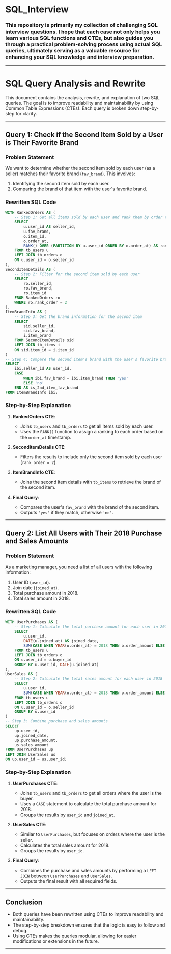 # SQL_Interview

### This repository is primarily my collection of challenging SQL interview questions. I hope that each case not only helps you learn various SQL functions and CTEs, but also guides you through a practical problem-solving process using actual SQL queries, ultimately serving as a valuable resource for enhancing your SQL knowledge and interview preparation.
---

# SQL Query Analysis and Rewrite

This document contains the analysis, rewrite, and explanation of two SQL queries. The goal is to improve readability and maintainability by using Common Table Expressions (CTEs). Each query is broken down step-by-step for clarity.

---

## **Query 1: Check if the Second Item Sold by a User is Their Favorite Brand**

### **Problem Statement**
We want to determine whether the second item sold by each user (as a seller) matches their favorite brand (`fav_brand`). This involves:
1. Identifying the second item sold by each user.
2. Comparing the brand of that item with the user's favorite brand.

### **Rewritten SQL Code**
```sql
WITH RankedOrders AS (
    -- Step 1: Get all items sold by each user and rank them by order time
    SELECT 
        u.user_id AS seller_id,
        u.fav_brand,
        o.item_id,
        o.order_at,
        RANK() OVER (PARTITION BY u.user_id ORDER BY o.order_at) AS rank_order
    FROM tb_users u
    LEFT JOIN tb_orders o
    ON u.user_id = o.seller_id
),
SecondItemDetails AS (
    -- Step 2: Filter for the second item sold by each user
    SELECT 
        ro.seller_id,
        ro.fav_brand,
        ro.item_id
    FROM RankedOrders ro
    WHERE ro.rank_order = 2
),
ItemBrandInfo AS (
    -- Step 3: Get the brand information for the second item
    SELECT 
        sid.seller_id,
        sid.fav_brand,
        i.item_brand
    FROM SecondItemDetails sid
    LEFT JOIN tb_items i
    ON sid.item_id = i.item_id
)
-- Step 4: Compare the second item's brand with the user's favorite brand
SELECT 
    ibi.seller_id AS user_id,
    CASE 
        WHEN ibi.fav_brand = ibi.item_brand THEN 'yes'
        ELSE 'no'
    END AS is_2nd_item_fav_brand
FROM ItemBrandInfo ibi;
```

### **Step-by-Step Explanation**
1. **RankedOrders CTE**:
   - Joins `tb_users` and `tb_orders` to get all items sold by each user.
   - Uses the `RANK()` function to assign a ranking to each order based on the `order_at` timestamp.

2. **SecondItemDetails CTE**:
   - Filters the results to include only the second item sold by each user (`rank_order = 2`).

3. **ItemBrandInfo CTE**:
   - Joins the second item details with `tb_items` to retrieve the brand of the second item.

4. **Final Query**:
   - Compares the user's `fav_brand` with the brand of the second item.
   - Outputs `'yes'` if they match, otherwise `'no'`.

---

## **Query 2: List All Users with Their 2018 Purchase and Sales Amounts**

### **Problem Statement**
As a marketing manager, you need a list of all users with the following information:
1. User ID (`user_id`).
2. Join date (`joined_at`).
3. Total purchase amount in 2018.
4. Total sales amount in 2018.

### **Rewritten SQL Code**
```sql
WITH UserPurchases AS (
    -- Step 1: Calculate the total purchase amount for each user in 2018
    SELECT 
        u.user_id,
        DATE(u.joined_at) AS joined_date,
        SUM(CASE WHEN YEAR(o.order_at) = 2018 THEN o.order_amount ELSE 0 END) AS purchase_amount
    FROM tb_users u
    LEFT JOIN tb_orders o
    ON u.user_id = o.buyer_id
    GROUP BY u.user_id, DATE(u.joined_at)
),
UserSales AS (
    -- Step 2: Calculate the total sales amount for each user in 2018
    SELECT 
        u.user_id,
        SUM(CASE WHEN YEAR(o.order_at) = 2018 THEN o.order_amount ELSE 0 END) AS sales_amount
    FROM tb_users u
    LEFT JOIN tb_orders o
    ON u.user_id = o.seller_id
    GROUP BY u.user_id
)
-- Step 3: Combine purchase and sales amounts
SELECT 
    up.user_id,
    up.joined_date,
    up.purchase_amount,
    us.sales_amount
FROM UserPurchases up
LEFT JOIN UserSales us
ON up.user_id = us.user_id;
```

### **Step-by-Step Explanation**
1. **UserPurchases CTE**:
   - Joins `tb_users` and `tb_orders` to get all orders where the user is the buyer.
   - Uses a `CASE` statement to calculate the total purchase amount for 2018.
   - Groups the results by `user_id` and `joined_at`.

2. **UserSales CTE**:
   - Similar to `UserPurchases`, but focuses on orders where the user is the seller.
   - Calculates the total sales amount for 2018.
   - Groups the results by `user_id`.

3. **Final Query**:
   - Combines the purchase and sales amounts by performing a `LEFT JOIN` between `UserPurchases` and `UserSales`.
   - Outputs the final result with all required fields.

---

## **Conclusion**
- Both queries have been rewritten using CTEs to improve readability and maintainability.
- The step-by-step breakdown ensures that the logic is easy to follow and debug.
- Using CTEs makes the queries modular, allowing for easier modifications or extensions in the future.

---
